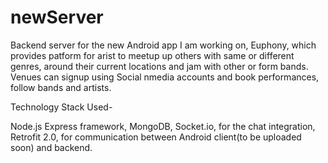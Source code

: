 # newServer
Backend server for the new Android app I am working on, Euphony, which provides patform for arist to meetup up others with same or different genres, around their current locations and jam with other or form bands.
Venues can signup using Social nmedia accounts and book performances, follow bands and artists.

Technology Stack Used-

Node.js
Express framework,
MongoDB,
Socket.io, for the chat integration,
Retrofit 2.0, for communication between Android client(to be uploaded soon) and backend.

